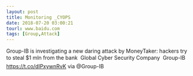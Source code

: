 ```yaml
---
layout: post
title: Monitoring _CYOPS
date: 2018-07-20 03:00:21
tourl: www.baidu.com
tags: [Group,Attack]
---
```

Group-IB is investigating a new daring attack by MoneyTaker: hackers try to steal $1 mln from the bank  Global Cyber Security Company  Group-IB https://t.co/dIPxywnRvK via @Group-IB